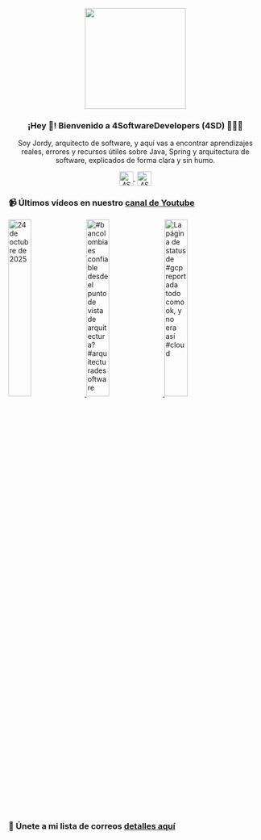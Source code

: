 <p align="center" width="300">
    <img align="center" width="200" src="https://www.4softwaredevelopers.com/assets/img/brands/icono_4SD.png" />
    <h3 align="center">¡Hey 👋! Bienvenido a 4SoftwareDevelopers (4SD) 👨🏻‍💻</h3>
 </p>
 
 <p align="center">Soy Jordy, arquitecto de software, y aquí vas a encontrar aprendizajes reales, errores y recursos útiles sobre Java, Spring y arquitectura de software, explicados de forma clara y sin humo.</p>
 <p align="center">
    <a href="https://youtube.com/4SoftwareDevelopers" target="blank" style='margin-right:4px'>
     <img align="center" src="https://cdn.jsdelivr.net/npm/simple-icons@3.0.1/icons/youtube.svg" alt="4SoftwareDevelopers" height="28px" width="28px" />
    </a>
    <a href="https://x.com/jordy_4sd" target="blank">
      <img align="center" src="https://cdn.jsdelivr.net/npm/simple-icons@3.0.1/icons/twitter.svg" alt="4SoftwareDevelopers" height="28px" width="28px" />
    </a>
 </p>
 
### 📹 Últimos vídeos en nuestro [canal de Youtube](https://youtube.com/4SoftwareDevelopers?sub_confirmation=1)

<a href='https://youtu.be/dj5NHfOz7Es' target='_blank'>
    <img width='30%' src='https://img.youtube.com/vi/dj5NHfOz7Es/mqdefault.jpg' alt='24 de octubre de 2025' title='24 de octubre de 2025' />
</a>

<a href='https://youtu.be/7aBTsozL_sE' target='_blank'>
    <img width='30%' src='https://img.youtube.com/vi/7aBTsozL_sE/mqdefault.jpg' alt='#bancolombia es confiable desde el punto de vista de arquitectura? #arquitecturadesoftware' title='#bancolombia es confiable desde el punto de vista de arquitectura? #arquitecturadesoftware' />
</a>

<a href='https://youtu.be/y2fY9oraQL0' target='_blank'>
    <img width='30%' src='https://img.youtube.com/vi/y2fY9oraQL0/mqdefault.jpg' alt='La página de status de #gcp reportada todo como ok, y no era así #cloud' title='La página de status de #gcp reportada todo como ok, y no era así #cloud' />
</a>


### 🔐 Únete a mi lista de correos [detalles aquí](https://www.4softwaredevelopers.com) 
 
